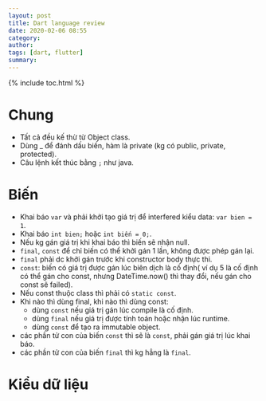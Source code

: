 ```yaml
---
layout: post
title: Dart language review
date: 2020-02-06 08:55
category: 
author: 
tags: [dart, flutter]
summary: 
---
```

{% include toc.html %}

# Chung 
- Tất cả đều kế thừ từ Object class.
- Dùng _ để đánh dấu biến, hàm là private (kg có public, private, protected).
- Câu lệnh kết thúc bằng `;` như java.

# Biến
- Khai báo `var` và phải khởi tạo giá trị để interfered kiểu data: `var bien = 1`.
- Khai báo `int bien;` hoặc `int biến = 0;`.
- Nếu kg gán giá trị khi khai báo thì biến sẽ nhận null.
- `final`, `const` để chỉ biến có thể khởi gán 1 lần, không được phép gán lại. 
- `final` phải dc khởi gán trước khi constructor body thực thi.
- `const`: biến có giá trị được gán lúc biên dịch là cố định( ví dụ 5 là cố định có thể gán cho const, nhưng DateTime.now() thì thay đổi, nếu gán cho const sẽ failed). 
- Nếu const thuộc class thì phải có `static const`.
- Khi nào thì dùng final, khi nào thì dùng const:
  - dùng `const` nếu giá trị gán lúc compile là cố định.
  - dùng `final` nếu giá trị được tính toán hoặc nhận lúc runtime.
  - dùng `const` để tạo ra immutable object.
- các phần tử con của biến `const` thì sẽ là `const`, phải gán giá trị lúc khai báo.
- các phần tử con của biến `final` thì kg hẳng là `final`. 

# Kiểu dữ liệu 
